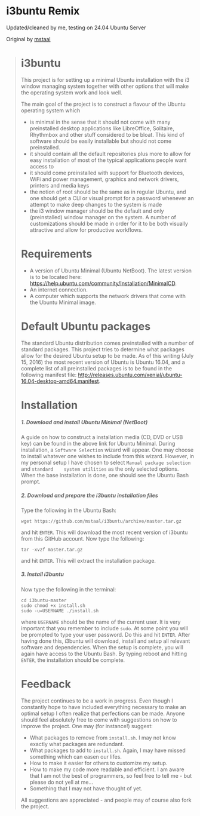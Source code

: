 # i3buntu Remix

Updated/cleaned by me, testing on 24.04 Ubuntu Server

Original by [mstaal](https://github.com/mstaal/i3buntu)

> i3buntu
> =======
>
> This project is for setting up a minimal Ubuntu installation with the i3 window managing system together with other options that will make the operating system work and look well. 
>
> The main goal of the project is to construct a flavour of the Ubuntu operating system which
>
> * is minimal in the sense that it should not come with many preinstalled desktop applications like LibreOffice, Solitaire, Rhythmbox and other stuff considered to be bloat. This kind of software should be easily installable but should not come preinstalled.
> * it should contain all the default repositories plus more to allow for easy installation of most of the typical applications people want access to
> * it should come preinstalled with support for Bluetooth devices, WiFi and power management, graphics and network drivers, printers and media keys
> * the notion of root should be the same as in regular Ubuntu, and one should get a CLI or visual prompt for a password whenever an attempt to make deep changes to the system is made
> * the i3 window manager should be the default and only (preinstalled) window manager on the system. A number of customizations should be made in order for it to be both visually attractive and allow for productive workflows.
>
> # Requirements
>
> * A version of Ubuntu Minimal (Ubuntu NetBoot). The latest version is to be located here: https://help.ubuntu.com/community/Installation/MinimalCD.
> * An internet connection.
> * A computer which supports the network drivers that come with the Ubuntu Minimal image.
>
> # Default Ubuntu packages
>
> The standard Ubuntu distribution comes preinstalled with a number of standard packages. This project tries to determine what packages allow for the desired Ubuntu setup to be made. As of this writing (July 15, 2016) the most recent version of Ubuntu is Ubuntu 16.04, and a complete list of all preinstalled packages is to be found in the following manifest file: http://releases.ubuntu.com/xenial/ubuntu-16.04-desktop-amd64.manifest.
>
> # Installation
>
> ##### 1. Download and install Ubuntu Minimal (NetBoot)
>
> A guide on how to construct a installation media (CD, DVD or USB key) can be found in the above link for Ubuntu Minimal. During installation, a `Software Selection` wizard will     appear. One may choose to install whatever one wishes to include from this wizard. However, in my personal setup I have chosen to select `Manual package selection` and `standard    system utilities` as the only selected options. When the base installation is done, one should see the Ubuntu Bash prompt.
>
> ##### 2. Download and prepare the i3buntu installation files
>
> Type the following in the Ubuntu Bash:
>
> ```
> wget https://github.com/mstaal/i3buntu/archive/master.tar.gz
> ```
>
> and hit `ENTER`. This will download the most recent version of i3buntu from this GitHub account. Now type the following:
>
> ```
> tar -xvzf master.tar.gz
> ```
>
> and hit `ENTER`. This will extract the installation package.
>
> ##### 3. Install i3buntu
>
> Now type the following in the terminal:
>
> ```
> cd i3buntu-master
> sudo chmod +x install.sh
> sudo -u=USERNAME ./install.sh
> ```
>
> where `USERNAME` should be the name of the current user. It is very important that you remember to include `sudo`. At some point you will be prompted to type your user password. Do this and hit `ENTER`. After having done this, i3buntu will download, install and setup all relevant software and dependencies. When the setup is complete, you will again have access to the Ubuntu Bash. By typing
> reboot
> and hitting `ENTER`, the installation should be complete.
>
> # Feedback
>
> The project continues to be a work in progress. Even though I constantly hope to have included everything necessary to make an optimal setup I often realize that perfections can be made. Anyone should feel absolutely free to come with suggestions on how to improve the project. One may (for instance!) suggest:
>
> * What packages to remove from `install.sh`. I may not know exactly what packages are redundant.
> * What packages to add to `install.sh`. Again, I may have missed something which can easen our lifes.
> * How to make it easier for others to customize my setup.
> * How to make my code more readable and efficient. I am aware that I am not the best of programmers, so feel free to tell me - but please do not yell at me...
> * Something that I may not have thought of yet.
>
> All suggestions are appreciated - and people may of course also fork the project.
